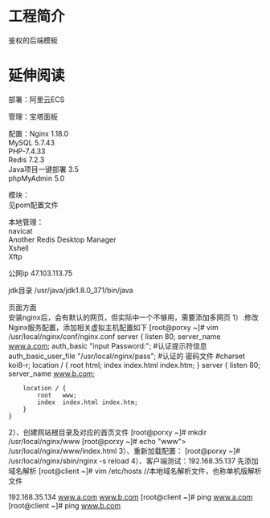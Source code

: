 # 工程简介
鉴权的后端模板
# 延伸阅读


部署：阿里云ECS  

管理：宝塔面板  

配置：Nginx 1.18.0  
MySQL 5.7.43  
PHP-7.4.33  
Redis 7.2.3  
Java项目一键部署 3.5  
phpMyAdmin 5.0  
  

模块：  
见pom配置文件  
  
  
本地管理：  
navicat  
Another Redis Desktop Manager  
Xshell  
Xftp  


公网ip  47.103.113.75

jdk目录
/usr/java/jdk1.8.0_371/bin/java  

页面方面  
安装nginx后，会有默认的网页，但实际中一个不够用，需要添加多网页
1）.修改Nginx服务配置，添加相关虚拟主机配置如下
[root@porxy ~]# vim /usr/local/nginx/conf/nginx.conf
server {
listen       80;
server_name  www.a.com;
        auth_basic "input Password:";  #认证提示符信息
        auth_basic_user_file "/usr/local/nginx/pass"; #认证的
密码文件
#charset koi8-r;
location / {
root   html;
index  index.html index.htm;
}
    server {
        listen       80;
        server_name  www.b.com;
 
        location / {
            root   www;
            index  index.html index.htm;
        }
    }
2）、创建网站根目录及对应的首页文件
[root@porxy ~]# mkdir /usr/local/nginx/www
[root@porxy ~]# echo "www"> /usr/local/nginx/www/index.html
3）、重新加载配置：
[root@porxy ~]# /usr/local/nginx/sbin/nginx  -s reload
4）、客户端测试：192.168.35.137   先添加域名解析
[root@client ~]# vim /etc/hosts  //本地域名解析文件，也称单机版解析文件

192.168.35.134  www.a.com  www.b.com
[root@client ~]# ping www.a.com
[root@client ~]# ping www.b.com

